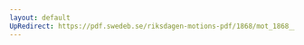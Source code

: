```yaml
---
layout: default
UpRedirect: https://pdf.swedeb.se/riksdagen-motions-pdf/1868/mot_1868__ak__00289/mot_1868__ak__00289_003.pdf
---
```

